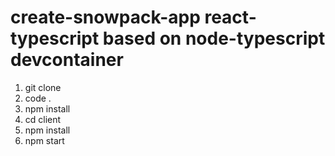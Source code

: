 # create-snowpack-app react-typescript based on node-typescript devcontainer
1. git clone
2. code .
3. npm install
4. cd client
5. npm install
6. npm start
